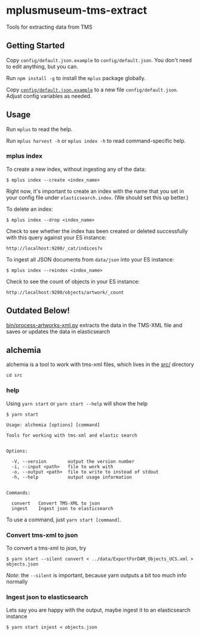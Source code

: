 # mplusmuseum-tms-extract

Tools for extracting data from TMS

## Getting Started

Copy `config/default.json.example` to `config/default.json`. You don't need to edit anything, but you can.

Run `npm install -g` to install the `mplus` package globally.

Copy [`config/default.json.example`](/config/default.json.example) to a new file `config/default.json`. Adjust config variables as needed.

## Usage

Run `mplus` to read the help.

Run `mplus harvest -h` or `mplus index -h` to read command-specific help.

### mplus index

To create a new index, without ingesting any of the data:
```
$ mplus index --create <index_name>
```

Right now, it's important to create an index with the name that you set in your config file under `elasticsearch.index`. (We should set this up better.)

To delete an index:
```
$ mplus index --drop <index_name>
```

Check to see whether the index has been created or deleted successfully with this query against your ES instance:
```
http://localhost:9200/_cat/indices?v
```

To ingest all JSON documents from `data/json` into your ES instance:
```
$ mplus index --reindex <index_name>
```

Check to see the count of objects in your ES instance:
```
http://localhost:9200/objects/artwork/_count
```

## Outdated Below!

[bin/process-artworks-xml.py](bin/process-artworks-xml.py) extracts the data in the TMS-XML file and saves or updates the data in elasticsearch


## alchemia

alchemia is a tool to work with tms-xml files, which lives in the [src/](src/) directory

    cd src


### help

Using `yarn start` or `yarn start --help` will show the help

    $ yarn start

    Usage: alchemia [options] [command]

    Tools for working with tms-xml and elastic search


    Options:

      -V, --version        output the version number
      -i, --input <path>   file to work with
      -o, --output <path>  file to write to instead of stdout
      -h, --help           output usage information


    Commands:

      convert   Convert TMS-XML to json
      ingest    Ingest json to elasticsearch

To use a command, just `yarn start [command]`.

### Convert tms-xml to json

To convert a tms-xml to json, try

    $ yarn start --silent convert < ../data/ExportForDAM_Objects_UCS.xml > objects.json

*Note*: the `--silent` is important, because yarn outputs a bit too much info normally

### Ingest json to elasticsearch

Lets say you are happy with the output, maybe ingest it to an elasticsearch instance

    $ yarn start injest < objects.json

